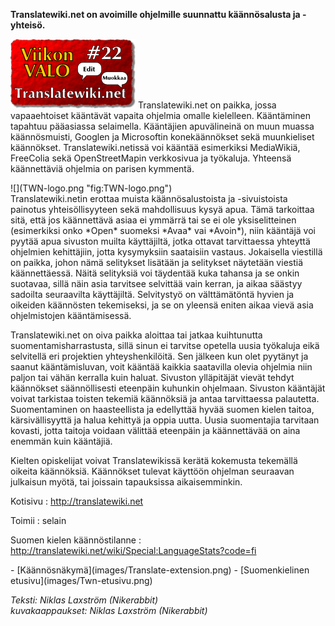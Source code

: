 <!--
Title: 1x22 Translatewiki.net - Viikon VALO #22
Date: 2011/05/29
Pageimage: valo22-translatewiki.net.png
Tags: Kaikki alustat,Palvelu,Yhteisö
-->

**Translatewiki.net on avoimille ohjelmille suunnattu käännösalusta ja
-yhteisö.**

![](images/valo22-translatewiki.net.png "fig:valo22-translatewiki.net.png")
Translatewiki.net on paikka, jossa vapaaehtoiset kääntävät vapaita
ohjelmia omalle kielelleen. Kääntäminen tapahtuu pääasiassa selaimella.
Kääntäjien apuvälineinä on muun muassa käännösmuisti, Googlen ja
Microsoftin konekäännökset sekä muunkieliset käännökset.
Translatewiki.netissä voi kääntää esimerkiksi MediaWikiä, FreeColia sekä
OpenStreetMapin verkkosivua ja työkaluja. Yhteensä käännettäviä ohjelmia
on parisen kymmentä.

<div class="rightimage" markdown="1">
![](TWN-logo.png "fig:TWN-logo.png")
</div>
Translatewiki.netin erottaa muista
käännösalustoista ja -sivuistoista painotus yhteisöllisyyteen sekä
mahdollisuus kysyä apua. Tämä tarkoittaa sitä, että jos käännettävä
asiaa ei ymmärrä tai se ei ole yksiselitteinen (esimerkiksi onko *Open*
suomeksi *Avaa* vai *Avoin*), niin kääntäjä voi pyytää apua sivuston
muilta käyttäjiltä, jotka ottavat tarvittaessa yhteyttä ohjelmien
kehittäjiin, jotta kysymyksiin saataisiin vastaus. Jokaisella viestillä
on paikka, johon nämä selitykset lisätään ja selitykset näytetään
viestiä käännettäessä. Näitä selityksiä voi täydentää kuka tahansa ja se
onkin suotavaa, sillä näin asia tarvitsee selvittää vain kerran, ja
aikaa säästyy sadoilta seuraavilta käyttäjiltä. Selvitystyö on
välttämätöntä hyvien ja oikeiden käännösten tekemiseksi, ja se on
yleensä eniten aikaa vievä asia ohjelmistojen kääntämisessä.

Translatewiki.net on oiva paikka aloittaa tai jatkaa kuihtunutta
suomentamisharrastusta, sillä sinun ei tarvitse opetella uusia työkaluja
eikä selvitellä eri projektien yhteyshenkilöitä. Sen jälkeen kun olet
pyytänyt ja saanut kääntämisluvan, voit kääntää kaikkia saatavilla
olevia ohjelmia niin paljon tai vähän kerralla kuin haluat. Sivuston
ylläpitäjät vievät tehdyt käännökset säännöllisesti eteenpäin kuhunkin
ohjelmaan. Sivuston kääntäjät voivat tarkistaa toisten tekemiä
käännöksiä ja antaa tarvittaessa palautetta. Suomentaminen on
haasteellista ja edellyttää hyvää suomen kielen taitoa, kärsivällisyyttä
ja halua kehittyä ja oppia uutta. Uusia suomentajia tarvitaan kovasti,
jotta taitoja voidaan välittää eteenpäin ja käännettävää on aina enemmän
kuin kääntäjiä.

Kielten opiskelijat voivat Translatewikissä kerätä kokemusta tekemällä
oikeita käännöksiä. Käännökset tulevat käyttöön ohjelman seuraavan
julkaisun myötä, tai joissain tapauksissa aikaisemminkin.

Kotisivu
:   <http://translatewiki.net>

Toimii
:   selain

Suomen kielen käännöstilanne
:   <http://translatewiki.net/wiki/Special:LanguageStats?code=fi>

<div class="psgallery" markdown="1">
-   [Käännösnäkymä](images/Translate-extension.png)
-   [Suomenkielinen etusivu](images/Twn-etusivu.png)‎
</div>

*Teksti: Niklas Laxström (Nikerabbit)* <br />
*kuvakaappaukset: Niklas Laxström (Nikerabbit)*
